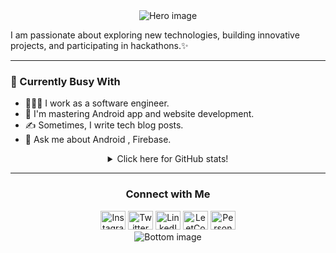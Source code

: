 <div align="center">
  <img src="https://github.com/rahultripathi17/rahultripathi17/assets/165544212/8c2ef5ea-07d7-4ad5-a7e6-6f873f1b04f5" alt="Hero image">
</div>

I am passionate about exploring new technologies, building innovative projects, and participating in hackathons.✨

---

### 💼 Currently Busy With

- 👩🏻‍💻 I work as a software engineer.
- 🌱 I'm mastering Android app and website development.
- ✍️ Sometimes, I write tech blog posts.
- 💬 Ask me about Android , Firebase.

<details>
  
  <summary style="text-align: center;">Click here for GitHub stats!</summary>
  <br>

  <div align="center" style="display: flex; justify-content: space-between; max-width: 100%;">
    
  <a href="https://github.com/rahultripathi17" style="flex: 1;">
    <img style="width: 44%;" src="https://github-readme-stats.vercel.app/api?username=rahultripathi17&theme=nord&show_icons=true&hide_border=true&count_private=true" alt="rahultripathi17's Stats" />
  </a>
    
  <a href="https://github.com/rahultripathi17" style="flex: 1;">
    <img style="width: 48%;" src="https://github-readme-stats.vercel.app/api/top-langs/?username=rahultripathi17&theme=nord&show_icons=true&hide_border=true&layout=compact" />
  </a>
    
  <p align="center" style="display: flex;">
   <img src="https://github-readme-streak-stats.herokuapp.com/?user=rahultripathi17&theme=nord&hide_border=true" alt="rahultripathi17's Streak" style="flex: 1; margin-right: 5px; margin-left: 5px;">
  </p>
    
</div>

</details>

---

<div align="center">
  
  <h3>Connect with Me</h3>
  <a href="https://instagram.com/rxhul_tripathi" target="blank"><img src="https://github.com/rahultripathi17/rahultripathi17/assets/165544212/bdc58874-1975-4e8e-a8df-87d1e278f837" alt="Instagram" height="30" width="40" /></a>
  <a href="https://twitter.com/rxhul_tripathi" target="blank"><img src="https://github.com/rahultripathi17/rahultripathi17/assets/165544212/f376da79-2cad-4cd8-9ecc-2178b0bd32af" alt="Twitter" height="30" width="40" /></a>
  <a href="https://linkedin.com/in/rahultripathi17" target="blank"><img src="https://github.com/rahultripathi17/rahultripathi17/assets/165544212/a30bbe9e-a3e9-4cb8-be39-fdb262094d16" alt="LinkedIn" height="30" width="40" /></a>
  <a href="https://www.leetcode.com/rahultripathi17" target="blank"><img src="https://github.com/rahultripathi17/rahultripathi17/assets/165544212/d0c94e4f-5e09-4c1a-8255-fdde06b04bbf" alt="LeetCode" height="30" width="40" /></a>
  <a href="https://rahul-tripathi.web.app" target="blank"><img src="https://github.com/rahultripathi17/rahultripathi17/assets/165544212/51c8bf9d-5eb2-46fa-bd5b-95c97fd30500" alt="Personal Website" height="30" width="40" /></a>
</div>

<div align="center">
  <img src="https://github.com/rahultripathi17/rahultripathi17/assets/165544212/26de6509-3681-4560-9ab1-da52f7bdf52d" alt="Bottom image">
</div>
